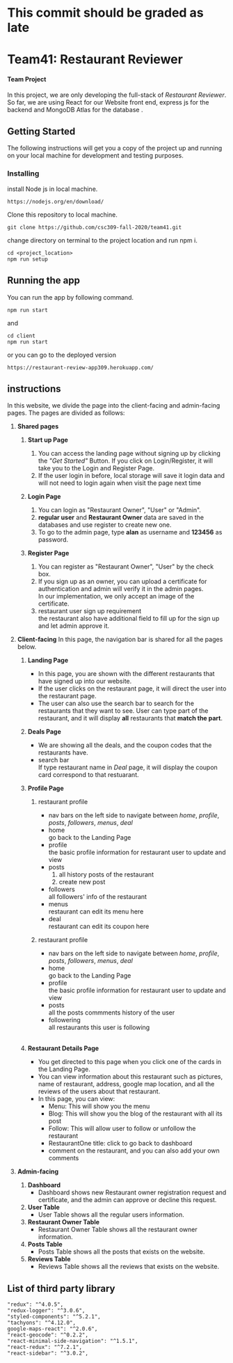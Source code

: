 # This commit should be graded as late
# Team41: Restaurant Reviewer

#### Team Project

In this project, we are only developing the full-stack of _Restaurant Reviewer_.
So far, we are using React for our Website front end, express js for the backend and MongoDB Atlas for the database .
## Getting Started

The following instructions will get you a copy of the project up and running on your local machine for development and testing purposes.

### Installing
install Node js in local machine.
```
https://nodejs.org/en/download/
```
Clone this repository to local machine. 
```
git clone https://github.com/csc309-fall-2020/team41.git
```
change directory on terminal to the project location and run npm i. 
```
cd <project_location>
npm run setup
```

## Running the app
You can run the app by following command.

```
npm run start
```
and 
```
cd client
npm run start
```
or you can go to the deployed version
```
https://restaurant-review-app309.herokuapp.com/
```

## instructions

In this website, we divide the page into the client-facing and admin-facing pages.
The pages are divided as follows:

1. **Shared pages**

   1. **Start up Page**

      1. You can access the landing page without signing up by clicking the _"Get Started"_ Button.
      If you click on Login/Register, it will take you to the Login and Register Page.
      2. If the user login in before, local storage will save it login data and will not need to login again when visit the page next time
      

   2. **Login Page**
      1. You can login as "Restaurant Owner", "User" or "Admin".
      2. **regular user** and **Restaurant Owner** data are saved in the databases and use register to create new one.
      3. To go to the admin page, type **alan** as username and **123456** as password.
   3. **Register Page**
      1. You can register as "Restaurant Owner", "User" by the check box.
      2. If you sign up as an owner, you can upload a certificate for authentication and admin will verify it in the admin pages.<br/>
         In our implementation,
         we only accept an image of the certificate.
      3. restaurant user sign up requirement <br/>
      the restaurant also have additional field to fill up for the sign up and let admin approve it.

2. **Client-facing**
   In this page, the navigation bar is shared for all the pages below. 
   1. **Landing Page** 
        - In this page, you are shown with the different restaurants that have signed up into our website.
        - If the user clicks on the restaurant page, it will direct the user into the restaurant page. 
        - The user can also use the search bar to search for the restaurants that they want to see. User can type part 
          of the restaurant, and it will display **all** restaurants that **match the part**. 
   2. **Deals Page** 
        - We are showing all the deals, and the coupon codes that the restaurants have. 
        - search bar <br/>
           If type restaurant name in *Deal* page, it will display the coupon card correspond to that restuarant.
   3. **Profile Page** 
        1. restaurant profile
            - nav bars on the left side to navigate between *home*, *profile*, *posts*, *followers*, *menus*, *deal*
            - home <br/>
                go back to the Landing Page
            - profile <br/>
                the basic profile information for restaurant user to update and view
            - posts <br/>
                1. all history posts of the restaurant
                2. create new post
            - followers <br/>
                all followers' info of the restaurant
            - menus <br/>
                restaurant can edit its menu here
            - deal <br/>
                restaurant can edit its coupon here
        
        2. restaurant profile
             - nav bars on the left side to navigate between *home*, *profile*, *posts*, *followers*, *menus*, *deal*
             - home <br/>
                  go back to the Landing Page
            - profile <br/>
                the basic profile information for restaurant user to update and view
            - posts <br/>
                all the posts commments history of the user
             - followering <br/>
               all restaurants this user is following
            <br/>
            
   4. **Restaurant Details Page** 
        - You get directed to this page when you click one of the cards in the Landing Page. 
        - You can view information about this restaurant such as pictures, name of restaurant, address, google map location,
         and all the reviews of the users about that restaurant. 
        - In this page, you can view: 
            - Menu: This will show you the menu 
            - Blog: This will show you the blog of the restaurant with all its post
            - Follow: This will allow user to follow or unfollow the restaurant 
            - RestaurantOne title: click to go back to dashboard
            - comment on the restaurant, and you can also add your own comments
   
3. **Admin-facing**
   1. **Dashboard**
      - Dashboard shows new Restaurant owner registration request and certificate, and the admin can approve or decline this request.
   2. **User Table**
      - User Table shows all the regular users information.
   3. **Restaurant Owner Table**
      - Restaurant Owner Table shows all the restaurant owner information.
   4. **Posts Table**
      - Posts Table shows all the posts that exists on the website.
   5. **Reviews Table**
      - Reviews Table shows all the reviews that exists on the website.

## List of third party library
```
"redux": "^4.0.5",
"redux-logger": "^3.0.6",
"styled-components": "^5.2.1",
"tachyons": "^4.12.0",
google-maps-react": "^2.0.6",
"react-geocode": "^0.2.2",
"react-minimal-side-navigation": "^1.5.1",
"react-redux": "^7.2.1",
"react-sidebar": "^3.0.2",
```